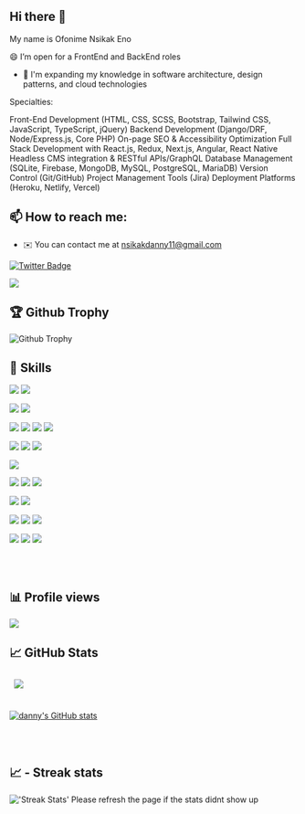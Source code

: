 ## Hi there 👋

My name is Ofonime Nsikak Eno

😄 I’m open for a FrontEnd and BackEnd roles

- 🧠 I'm expanding my knowledge in software architecture, design patterns, and cloud technologies

Specialties:

Front-End Development (HTML, CSS, SCSS, Bootstrap, Tailwind CSS, JavaScript, TypeScript, jQuery)
Backend Development (Django/DRF, Node/Express.js, Core PHP)
On-page SEO & Accessibility Optimization
Full Stack Development with React.js, Redux, Next.js, Angular, React Native
Headless CMS integration & RESTful APIs/GraphQL
Database Management (SQLite, Firebase, MongoDB, MySQL, PostgreSQL, MariaDB)
Version Control (Git/GitHub)
Project Management Tools (Jira)
Deployment Platforms (Heroku, Netlify, Vercel)

## 📫 How to reach me:

- ✉️ You can contact me at [nsikakdanny11@gmail.com](mailto:nsikakdanny11@gmail.com)

[![Twitter Badge](https://img.shields.io/badge/Twitter-Profile-informational?style=flat&logo=twitter&logoColor=white&color=1CA2F1)](https://x.com/Ofonime_eno11)

<a href="https://github.com/Dannynsikak" target="_blank" rel="noreferrer"><img
src="https://img.shields.io/github/followers/Dannynsikak?logo=github&style=for-the-badge&color=f97316&labelColor=000000" /></a>

## 🏆 Github Trophy


<img alt="Github Trophy" src="https://github-profile-trophy.vercel.app/?username=Dannynsikak&theme=gruvbox">
</a>

## 💼 Skills

![](https://img.shields.io/badge/Code-HTML5-informational?style=flat&logo=HTML5&logoColor=white&color=3498db)
![](https://img.shields.io/badge/Style-CSS-informational?style=flat&logo=css3&logoColor=white&color=3498db)

![](https://img.shields.io/badge/Style-JQuery-informational?style=flat&logo=JQuery&logoColor=white&color=3498db)
![](https://img.shields.io/badge/Style-Bootstrap-informational?style=flat&logo=Bootstrap&logoColor=white&color=3498db) 

![](https://img.shields.io/badge/Code-JavaScript-informational?style=flat&logo=JavaScript&logoColor=white&color=3498db)
![](https://img.shields.io/badge/Code-MongoDB-informational?style=flat&logo=MongoDB&logoColor=white&color=3498db)
![](https://img.shields.io/badge/Code-NodeJs-informational?style=flat&logo=nodedotjs&logoColor=white&color=3498db)
![](https://img.shields.io/badge/Code-ExpressJS-informational?style=flat&logo=express&logoColor=white&color=3498db)

![](https://img.shields.io/badge/Code-PHP-informational?style=flat&logo=PHP&logoColor=white&color=3498db)
![](https://img.shields.io/badge/Code-Laravel-informational?style=flat&logo=Laravel&logoColor=white&color=3498db)
![](https://img.shields.io/badge/Code-Go-informational?style=flat&logo=Go&logoColor=white&color=3498db)

![](https://img.shields.io/badge/Code-MySQL-informational?style=flat&logo=MySQL&logoColor=white&color=3498db)

![](https://img.shields.io/badge/Code-ReactJS-informational?style=flat&logo=React&logoColor=white&color=3498db)
![](https://img.shields.io/badge/Code-Redux-informational?style=flat&logo=Redux&logoColor=white&color=3498db)
![](https://img.shields.io/badge/Code-TypeScript-informational?style=flat&logo=TypeScript&logoColor=white&color=3498db)

![](https://img.shields.io/badge/Code-Dart-informational?style=flat&logo=Dart&logoColor=white&color=3498db)
![](https://img.shields.io/badge/Code-Flutter-informational?style=flat&logo=Flutter&logoColor=white&color=3498db)

![](https://img.shields.io/badge/Code-Firebase-informational?style=flat&logo=Firebase&logoColor=white&color=3498db)
![](https://img.shields.io/badge/Code-Linux-informational?style=flat&logo=Linux&logoColor=white&color=3498db)
![](https://img.shields.io/badge/Code-Github-informational?style=flat&logo=Github&logoColor=white&color=3498db)

![](https://img.shields.io/badge/Code-Python-informational?style=flat&logo=Python&logoColor=white&color=3498db)
![](https://img.shields.io/badge/Code-ChromaDB-informational?style=flat&logo=databricks&logoColor=white&color=3498db)
![](https://img.shields.io/badge/Code-Coqui_TTS-informational?style=flat&logo=soundcloud&logoColor=white&color=3498db)

<br>
<br>

## 📊 Profile views

![](https://komarev.com/ghpvc/?username=Dannynsikak&color=blue) <br />

## &#x1f4c8; GitHub Stats

<a href="https://github.com/Dannynsikak">
  <img align="center" style="margin:0.5rem" src="https://github-readme-stats.vercel.app/api/top-langs/?username=Dannynsikak&hide=html,css,scss,blade,hack,less&title_color=ffffff&text_color=3498db&icon_color=4AB197&bg_color=1A2B34" />
</a>

<br>
<br>

<a href="https://github.com/Dannynsikak"><img src="https://github-readme-stats.vercel.app/api?username=Dannynsikak&show_icons=true&hide=&count_private=true&title_color=facc15&text_color=facc15&icon_color=f97316&bg_color=000000&hide_border=true&show_icons=true" alt="danny's GitHub stats" /></a>

<br>
<br>

## &#x1f4c8; - Streak stats

<img alt="'Streak Stats' Please refresh the page if the stats didnt show up" src="https://github-readme-streak-stats.herokuapp.com/?user=Dannynsikak&theme=dark">


